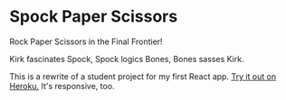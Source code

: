 # Spock Paper Scissors

Rock Paper Scissors in the Final Frontier!

Kirk fascinates Spock, Spock logics Bones, Bones sasses Kirk.

This is a rewrite of a student project for my first React app. [Try it out on Heroku.](https://spockpaperscissors.herokuapp.com/) It's responsive, too.

